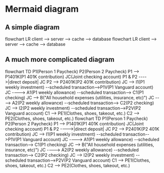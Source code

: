 # Mermaid diagram

## A simple diagram

<tabs>

<tab title='Result in browser' >
<mermaid-diagram>
flowchart LR
  client --> server --> cache --> database
</mermaid-diagram>
</tab>

<tab title='Markup in .md file' >
<code-block language='xml'>
<mermaid-diagram>
flowchart LR
  client --> server --> cache --> database
</mermaid-diagram>
</code-block>
</tab>

</tabs>

## A much more complicated diagram

<tabs>

<tab title='Result in browser' >
<mermaid-diagram>
flowchart TD
    P1(Person 1 Paycheck)
    P2(Person 2 Paycheck)
    P1 --> P1401K(P1 401K contribution)
    JC(Joint checking account)
    P1 & P2 ---->|direct deposit| JC
    P2 --> P2401K(P2 401K contribution)
    JC --> I1(P1 weekly investment) --scheduled transaction-->P1V(P1 Vanguard account)
    JC ----> A1(P1 weekly allowance) --scheduled transaction--> C1(P1 checking)
    JC --> B("All household expenses (utilities, insurance, etc)")
    JC ----> A2(P2 weekly allowance) --scheduled transaction--> C2(P2 checking)
    JC --> I2(P2 weekly investment) --scheduled transaction-->P2V(P2 Vanguard account)
    C1 --> PE1(Clothes, shoes, takeout, etc.)
    C2 --> PE2(Clothes, shoes, takeout, etc.)
</mermaid-diagram>
</tab>

<tab title='Markup in .md file' >
<code-block language='xml'>
<mermaid-diagram>
flowchart TD
    P1(Person 1 Paycheck)
    P2(Person 2 Paycheck)
    P1 --> P1401K(P1 401K contribution)
    JC(Joint checking account)
    P1 & P2 ---->|direct deposit| JC
    P2 --> P2401K(P2 401K contribution)
    JC --> I1(P1 weekly investment) --scheduled transaction-->P1V(P1 Vanguard account)
    JC ----> A1(P1 weekly allowance) --scheduled transaction--> C1(P1 checking)
    JC --> B("All household expenses (utilities, insurance, etc)")
    JC ----> A2(P2 weekly allowance) --scheduled transaction--> C2(P2 checking)
    JC --> I2(P2 weekly investment) --scheduled transaction-->P2V(P2 Vanguard account)
    C1 --> PE1(Clothes, shoes, takeout, etc.)
    C2 --> PE2(Clothes, shoes, takeout, etc.)
</mermaid-diagram>
</code-block>
</tab>

</tabs>